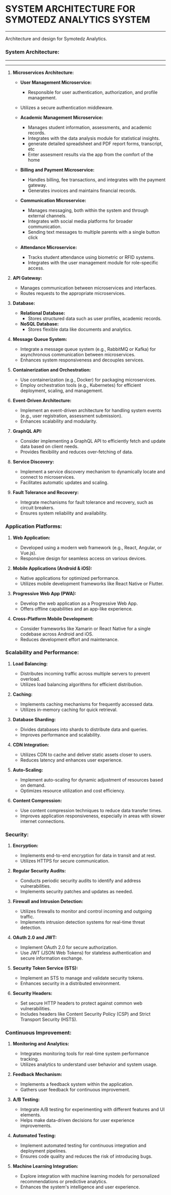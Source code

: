 # SYSTEM ARCHITECTURE FOR SYMOTEDZ ANALYTICS SYSTEM 
_______________________________________________________________________________________________________________________________________

Architecture and design for Symotedz Analytics.

### System Architecture:
_________________________________________________________________________________________________________________________________________
_________________________________________________________________________________________________________________________________________

1. **Microservices Architecture:**
   - **User Management Microservice:**
     - Responsible for user authentication, authorization, and profile management.
   - Utilizes a secure authentication middleware.

   - **Academic Management Microservice:**
     - Manages student information, assessments, and academic records.
     - Integrates with the data analysis module for statistical insights.
     - generate detailed spreadsheet and PDF report forms, transcript, etc
     - Enter assesment results via the app from the comfort of the home

   - **Billing and Payment Microservice:**
     - Handles billing, fee transactions, and integrates with the payment gateway.
     - Generates invoices and maintains financial records.

   - **Communication Microservice:**
     - Manages messaging, both within the system and through external channels.
     - Integrates with social media platforms for broader communication.
     - Sending text messages to multiple parents with a single button click

   - **Attendance Microservice:**
     - Tracks student attendance using biometric or RFID systems.
     - Integrates with the user management module for role-specific access.

2. **API Gateway:**
   - Manages communication between microservices and interfaces.
   - Routes requests to the appropriate microservices.

3. **Database:**
   - **Relational Database:**
     - Stores structured data such as user profiles, academic records.
   - **NoSQL Database:**
     - Stores flexible data like documents and analytics.

4. **Message Queue System:**
   - Integrate a message queue system (e.g., RabbitMQ or Kafka) for asynchronous communication between microservices.
   - Enhances system responsiveness and decouples services.

5. **Containerization and Orchestration:**
   - Use containerization (e.g., Docker) for packaging microservices.
   - Employ orchestration tools (e.g., Kubernetes) for efficient deployment, scaling, and management.

3. **Event-Driven Architecture:**
   - Implement an event-driven architecture for handling system events (e.g., user registration, assessment submission).
   - Enhances scalability and modularity.

5. **GraphQL API:**
   - Consider implementing a GraphQL API to efficiently fetch and update data based on client needs.
   - Provides flexibility and reduces over-fetching of data.

6. **Service Discovery:**
   - Implement a service discovery mechanism to dynamically locate and connect to microservices.
   - Facilitates automatic updates and scaling.

7. **Fault Tolerance and Recovery:**
   - Integrate mechanisms for fault tolerance and recovery, such as circuit breakers.
   - Ensures system reliability and availability.

### Application Platforms:          

1. **Web Application:**
   - Developed using a modern web framework (e.g., React, Angular, or Vue.js).
   - Responsive design for seamless access on various devices.

2. **Mobile Applications (Android & iOS):**
   - Native applications for optimized performance.
   - Utilizes mobile development frameworks like React Native or Flutter.

3. **Progressive Web App (PWA):**
   - Develop the web application as a Progressive Web App.
   - Offers offline capabilities and an app-like experience.

4. **Cross-Platform Mobile Development:**
   - Consider frameworks like Xamarin or React Native for a single codebase across Android and iOS.
   - Reduces development effort and maintenance.

### Scalability and Performance:

1. **Load Balancing:**
   - Distributes incoming traffic across multiple servers to prevent overload.
   - Utilizes load balancing algorithms for efficient distribution.

2. **Caching:**
   - Implements caching mechanisms for frequently accessed data.
   - Utilizes in-memory caching for quick retrieval.

3. **Database Sharding:**
   - Divides databases into shards to distribute data and queries.
   - Improves performance and scalability.

4. **CDN Integration:**
   - Utilizes CDN to cache and deliver static assets closer to users.
   - Reduces latency and enhances user experience.


5. **Auto-Scaling:**
   - Implement auto-scaling for dynamic adjustment of resources based on demand.
   - Optimizes resource utilization and cost efficiency.

6. **Content Compression:**
   - Use content compression techniques to reduce data transfer times.
   - Improves application responsiveness, especially in areas with slower internet connections.

### Security:
                
1. **Encryption:**
   - Implements end-to-end encryption for data in transit and at rest.
   - Utilizes HTTPS for secure communication.

2. **Regular Security Audits:**
   - Conducts periodic security audits to identify and address vulnerabilities.
   - Implements security patches and updates as needed.

3. **Firewall and Intrusion Detection:**
   - Utilizes firewalls to monitor and control incoming and outgoing traffic.
   - Implements intrusion detection systems for real-time threat detection.

4. **OAuth 2.0 and JWT:**
   - Implement OAuth 2.0 for secure authorization.
   - Use JWT (JSON Web Tokens) for stateless authentication and secure information exchange.

5. **Security Token Service (STS):**
   - Implement an STS to manage and validate security tokens.
   - Enhances security in a distributed environment.

6. **Security Headers:**
   - Set secure HTTP headers to protect against common web vulnerabilities.
   - Includes headers like Content Security Policy (CSP) and Strict Transport Security (HSTS).

### Continuous Improvement:

1. **Monitoring and Analytics:**
   - Integrates monitoring tools for real-time system performance tracking.
   - Utilizes analytics to understand user behavior and system usage.

2. **Feedback Mechanism:**
   - Implements a feedback system within the application.
   - Gathers user feedback for continuous improvement.

3. **A/B Testing:**
   - Integrate A/B testing for experimenting with different features and UI elements.
   - Helps make data-driven decisions for user experience improvements.

4. **Automated Testing:**
   - Implement automated testing for continuous integration and deployment pipelines.
   - Ensures code quality and reduces the risk of introducing bugs.

5. **Machine Learning Integration:**
   - Explore integration with machine learning models for personalized recommendations or predictive analytics.
   - Enhances the system's intelligence and user experience.








